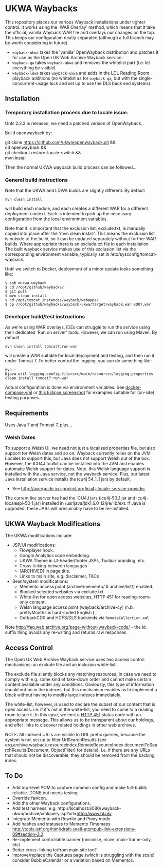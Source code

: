 UKWA Waybacks
=============

This repository places our various Wayback installations under tighter control. It works using the 'WAR Overlay' method, which means that it take the official, vanilla Wayback WAR file and overlays our changes on the top. This keeps our configuration neatly separated (although a full branch may be worth considering in future).

 * `wayback-ukwa` takes the 'vanilla' OpenWayback distribution and patches it for use as the Open UK Web Archive Wayback service.
 * `wayback-qa` takes `wayback-ukwa` and removes the whitelist part (i.e. let everything be visible)
 * `wayback-ldwa` takes `wayback-ukwa` and adds in the LDL Reading Room playback additions (no whitelist as for `wayback-qa`, but with the single-concurrent-usage lock and set up to use the DLS back end systems).
 

Installation
------------

### Temporary installation process due to locale issue. ###

Until 2.3.2 is released, we need a patched version of OpenWayback.

Build openwayback by:

  git clone https://github.com/ukwa/openwayback.git && \
  cd openwayback && \
  git checkout restore-locale-switch && \
  mvn install

Then the normal UKWA wayback build process can be followed...

### General build instructions ###

Note that the UKWA and LDWA builds are slightly different. By default

    mvn clean install

will build each module, and each creates a different WAR for a different deployment context. Each is intended to pick up the necessary configuration from the local environment variables.

Note that it is important that the exclusion list, exclude.txt, is manually copied into place after the 'mvn clean install'. This means the exclusion list is outside of the build, so it can be updated separately without further WAR builds. Where appropriate there is an exclude.txt file in each installation. The built wayback service makes use of this exclusion list via the corresponding environment variable, typically set in /etc/sysconfig/tomcat-wayback.

Until we switch to Docker, deployment of a minor update looks something like:

    $ ssh oukwa-wayback
    $ cd /root/github/waybacks/
    $ git pull
    $ mvn clean install
    $ cd /opt/tomcat_instances/wayback/webapps/
    $ cp /root/github/waybacks/wayback-ukwa/target/wayback.war ROOT.war
    

### Developer build/test instructions ###

As we're using WAR overlays, IDEs can struggle to run the service using their dedicated 'Run on server' tools. However, we can run using Maven. By default 

    mvn clean install tomcat7:run-war

will create a WAR suitable for local deployment and testing, and then run it under Tomcat 7. To better control the logging, you can do something like:

    mvn -Djava.util.logging.config.file=src/main/resources/logging.properties clean install tomcat7:run-war
    
Actual configuration is done via environment variables. See [docker-compose.yml](docker-compose.yml) or [this Eclipse screenshot](docs/eclipse-environment-vars.png) for examples suitable for (on-site) testing purposes.


Requirements
------------

Uses Java 7 and Tomcat 7, plus...

### Welsh Dates ###

To support a Welsh UI, we need not just a localized properties file, but also support for Welsh dates and so on. Wayback currently relies on the JVM Locales to support this, but Java does not support Welsh out of the box. However, the ICU4J toolkit can be installed into the JVM and enables automatic Welsh support for dates. Note, this Welsh language support is installed with the Java service, not the wayback service. Plus, our latest Java installation service installs the icu4j 54_1_1 jars by default.

* See http://userguide.icu-project.org/icu4j-locale-service-provider

The current live server has had the ICU4J jars (icu4j-50_1.jar and icu4j-localespi-50_1.jar) installed in /usr/java/jdk1.6.0_12/jre/lib/ext. If Java is upgraded, these JARs will presumably have to be re-installed.


UKWA Wayback Modifications
--------------------------

The UKWA modifications include:

- JSP/UI modifications:
    - Flowplayer hook.
    - Google Analytics code embedding.
    - UKWA Theme in UI-header/footer JSPs, Toolbar branding, etc.
    - Cross-linking between languages
    - [ARCHIVED] in page title.
    - Links to main site, e.g. disclaimer, T&Cs
- Bean/system modifications:
    - Memento access point (archive/memento/ & archive/list/) enabled.
    - Blocked selected websites via exclude.txt
    - White-list for open access websites, HTTP 451 for reading-room-only content.
    - Welsh language access point (wayback/archive-cy) (n.b. prettyMonths is hard-coded English.)
    - OutbackCDX and HDFS/DLS backends via `RemoteCollection.xml`

Note http://faq.web.archive.org/page-without-wayback-code/ - the id_ suffix thing avoids any re-writing and returns raw responses.


Access Control
--------------

The Open UK Web Archive Wayback service uses two access control mechanisms; an exclude file and an inclusion white-list.

The exclude file silently blocks any matching resources, in case we need to comply with e.g. some kind of take-down order and cannot make certain content available under any conditions. Obviously, this type of information should not be in the indexes, but this mechanism enables us to implement a block without having to modify large indexes immediately.

The white-list, however, is used to declare the subset of our content that is open access. i.e. if it's not in the white-list, you need to come to a reading room to see it. In this case, we emit a [HTTP 451](https://en.wikipedia.org/wiki/HTTP_451) status code with an appropriate message. This allows us to be transparent about our holdings, and offer links to discover related holdings in other web archives.

NOTE: All indexed URLs are visible to URL prefix queries, because the system is not set up to filter UrlSearchResults (see
org.archive.wayback.resourceindex.RemoteResourceIndex.documentToSearchResults(Document, ObjectFilter<CaptureSearchResult>) for details). i.e. if there are any URLs that should not be discoverable, they should be removed from the backing index.


To Do
-----

- Add top-level POM to capture common config and make full-builds reliable. DONE but needs testing.
- Override favicon.
- Add the other Wayback configurations.
- Add test harness, e.g. http://localhost:8080/wayback-ukwa/archive/xmlquery.jsp?url=http://www.bl.uk/
- Integrate Memento with Rewrite and Proxy mode
- Add hashes and statuses to Memento Timemaps http://tools.ietf.org/html/draft-snell-atompub-link-extensions-09#section-3.2
- Re-implement controllable banner (minimise, move, main-frame-only, etc)
- Better cross-linking to/from main site too?
- Improve/replace the Captures page (which is struggling with the scale) consider BubbleCalendar or a variation based on Mementos.



